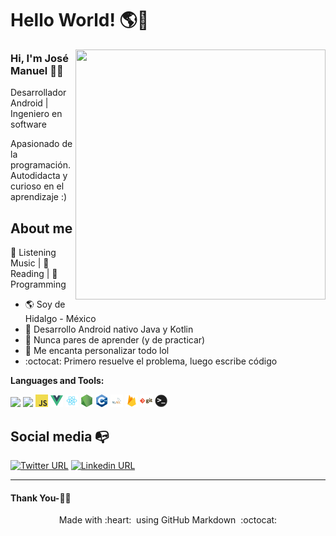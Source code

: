 # Hello  World! 🌎👋

<img align="right" width="400" height="400" src="https://media1.giphy.com/media/Lmy23L3RkJ0sEWokRN/source.gif">


### Hi, I'm José Manuel   :man_technologist:

Desarrollador Android | Ingeniero en software

Apasionado de la programación. Autodidacta y curioso en el aprendizaje :)

## About me 

:yellow_heart: Listening Music | :black_heart: Reading | :blue_heart: Programming

- :earth_americas: Soy de Hidalgo - México
- 📱 Desarrollo Android nativo Java y Kotlin
- :book: Nunca pares de aprender (y de practicar)
- :gem: Me encanta personalizar todo lol
- :octocat: Primero resuelve el problema, luego escribe código

**Languages and Tools:**  


<code><img height="20" src="https://dmbprogramacion.files.wordpress.com/2018/03/java-coffee-cup-logo.png?w=514&h=514"></code>
<code><img height="20" src="https://upload.wikimedia.org/wikipedia/commons/thumb/7/74/Kotlin-logo.svg/1200px-Kotlin-logo.svg.png"></code>
<code><img height="20" src="https://raw.githubusercontent.com/github/explore/80688e429a7d4ef2fca1e82350fe8e3517d3494d/topics/javascript/javascript.png"></code>
<code><img height="20" src="https://raw.githubusercontent.com/github/explore/80688e429a7d4ef2fca1e82350fe8e3517d3494d/topics/vue/vue.png"></code>
<code><img height="20" src="https://raw.githubusercontent.com/github/explore/80688e429a7d4ef2fca1e82350fe8e3517d3494d/topics/react/react.png"></code>
<code><img height="20" src="https://raw.githubusercontent.com/github/explore/80688e429a7d4ef2fca1e82350fe8e3517d3494d/topics/nodejs/nodejs.png"></code>
<code><img height="20" src="https://raw.githubusercontent.com/github/explore/80688e429a7d4ef2fca1e82350fe8e3517d3494d/topics/cpp/cpp.png"></code>
<code><img height="20" src="https://raw.githubusercontent.com/github/explore/80688e429a7d4ef2fca1e82350fe8e3517d3494d/topics/mysql/mysql.png"></code>
<code><img height="20" src="https://raw.githubusercontent.com/github/explore/80688e429a7d4ef2fca1e82350fe8e3517d3494d/topics/firebase/firebase.png"></code>
<code><img height="20" src="https://raw.githubusercontent.com/github/explore/80688e429a7d4ef2fca1e82350fe8e3517d3494d/topics/git/git.png"></code>
<code><img height="20" src="https://raw.githubusercontent.com/github/explore/80688e429a7d4ef2fca1e82350fe8e3517d3494d/topics/terminal/terminal.png"></code>


## Social media :mailbox_with_no_mail:

[![Twitter URL](https://img.shields.io/twitter/url?color=%231DA1F2&label=follow&logo=twitter&logoColor=%231DA1F2&style=flat-square&url=https%3A%2F%2Fwww.reddit.com%2Fuser%2FFatChicken277)](https://twitter.com/ironglas68)
[![Linkedin URL](https://img.shields.io/twitter/url?color=%230072b1&label=connect&logo=linkedin&logoColor=%230072b1&style=flat-square&url=https%3A%2F%2Fwww.linkedin.com%2Fin%2Falejandro-ramirez-ciceros%2F)](https://www.linkedin.com/in/jose-manuel-paredes-ramirez-0b438111a/)


---
#### Thank You-🙏🏼

<p align="center">
  Made with :heart: &nbsp;using GitHub Markdown &nbsp;:octocat:
</p>
